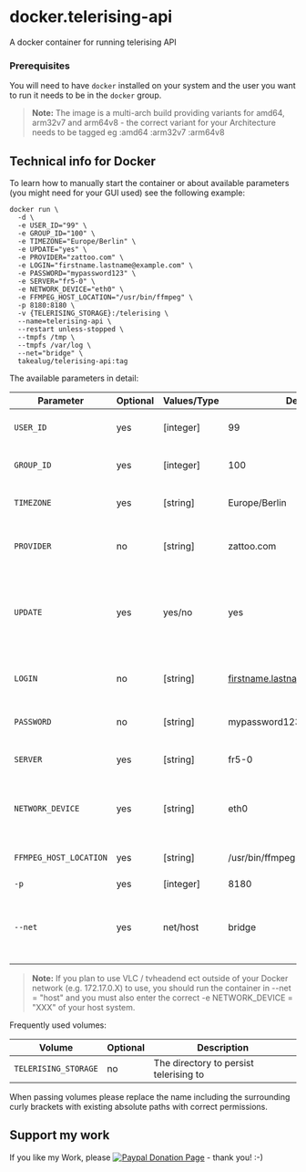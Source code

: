 # docker.telerising-api
A docker container for running telerising API

### Prerequisites
You will need to have `docker` installed on your system and the user you want to run it needs to be in the `docker` group.

> **Note:** The image is a multi-arch build providing variants for amd64, arm32v7 and arm64v8 - the correct variant for your Architecture needs to be tagged eg :amd64 :arm32v7 :arm64v8


## Technical info for Docker
To learn how to manually start the container or about available parameters (you might need for your GUI used) see the following example:

```
docker run \
  -d \
  -e USER_ID="99" \
  -e GROUP_ID="100" \
  -e TIMEZONE="Europe/Berlin" \
  -e UPDATE="yes" \
  -e PROVIDER="zattoo.com" \
  -e LOGIN="firstname.lastname@example.com" \
  -e PASSWORD="mypassword123" \
  -e SERVER="fr5-0" \
  -e NETWORK_DEVICE="eth0" \
  -e FFMPEG_HOST_LOCATION="/usr/bin/ffmpeg" \
  -p 8180:8180 \
  -v {TELERISING_STORAGE}:/telerising \
  --name=telerising-api \
  --restart unless-stopped \
  --tmpfs /tmp \
  --tmpfs /var/log \
  --net="bridge" \
  takealug/telerising-api:tag
```

The available parameters in detail:

| Parameter | Optional | Values/Type | Default | Description |
| ---- | --- | --- | --- | --- |
| `USER_ID` | yes | [integer] | 99 | UID to run telerising as |
| `GROUP_ID` | yes | [integer] | 100 | GID to run telerising as |
| `TIMEZONE` | yes | [string] | Europe/Berlin | Timezone for the container |
| `PROVIDER` | no | [string] | zattoo.com | The Provider / Reseller u USE |
| `UPDATE` | yes | yes/no | yes | Updates Telerising Script inside This Container each restart |
| `LOGIN` | no | [string] | firstname.lastname@example.com | Your Provider Account NAME |
| `PASSWORD` | no | [string] | mypassword123 | Your Account Password |
| `SERVER` | yes | [string] | fr5-0 | The Server u want to use |
| `NETWORK_DEVICE` | yes | [string] | eth0 | The Device listen to on (nedded for Host-Mode) |
| `FFMPEG_HOST_LOCATION` | yes | [string] | /usr/bin/ffmpeg | The Path to ffmpeg on your Host |
| `-p` | yes | [integer] | 8180 | Listenport |
| `--net` | yes | net/host | bridge | The Network Mode to run The Container in|

> **Note:** If you plan to use VLC / tvheadend ect outside of your Docker network (e.g. 172.17.0.X) to use, you should run the container in --net = "host" and you must also enter the correct -e NETWORK_DEVICE = "XXX" of your host system.

Frequently used volumes:
 
| Volume | Optional | Description |
| ---- | --- | --- |
| `TELERISING_STORAGE` | no | The directory to persist telerising to |


When passing volumes please replace the name including the surrounding curly brackets with existing absolute paths with correct permissions.

## Support my work
If you like my Work, please [![Paypal Donation Page](https://www.paypalobjects.com/en_US/i/btn/btn_donate_SM.gif)](https://paypal.me/DeBaschdi) - thank you! :-)
